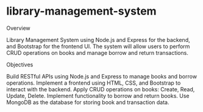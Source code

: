 # library-management-system

Overview

Library Management System using Node.js and Express for the backend, and Bootstrap for the frontend UI. The system will allow users to perform CRUD operations on books and manage borrow and return transactions. 

Objectives

Build RESTful APIs using Node.js and Express to manage books and borrow operations.
Implement a frontend using HTML, CSS, and Bootstrap to interact with the backend.
Apply CRUD operations on books: Create, Read, Update, Delete.
Implement functionality to borrow and return books.
Use MongoDB as the database for storing book and transaction data.
 
